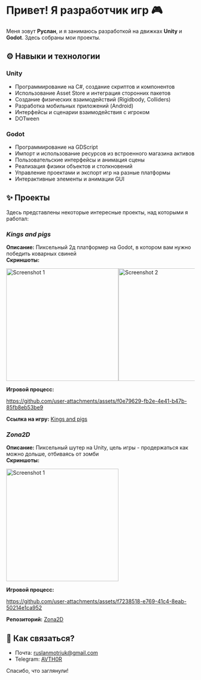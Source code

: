 <!--
**Avt0r/Avt0r** is a ✨ _special_ ✨ repository because its `README.md` (this file) appears on your GitHub profile.

Here are some ideas to get you started:

- 🔭 I’m currently working on ...
- 🌱 I’m currently learning ...
- 👯 I’m looking to collaborate on ...
- 🤔 I’m looking for help with ...
- 💬 Ask me about ...
- 📫 How to reach me: ...
- 😄 Pronouns: ...
- ⚡ Fun fact: ...
-->

# Привет! Я разработчик игр 🎮
Меня зовут **Руслан**, и я занимаюсь разработкой на движках **Unity** и **Godot**. Здесь собраны мои проекты.

## ⚙️ Навыки и технологии
### Unity
- Программирование на C#, создание скриптов и компонентов
- Использование Asset Store и интеграция сторонних пакетов
- Создание физических взаимодействий (Rigidbody, Colliders)
- Разработка мобильных приложений (Android)
- Интерфейсы и сценарии взаимодействия с игроком
- DOTween
  
### Godot
- Программирование на GDScript
- Импорт и использование ресурсов из встроенного магазина активов
- Пользовательские интерфейсы и анимация сцены
- Реализация физики объектов и столкновений
- Управление проектами и экспорт игр на разные платформы
- Интерактивные элементы и анимации GUI

## ✨ Проекты

Здесь представлены некоторые интересные проекты, над которыми я работал:

### *Kings and pigs*
**Описание:** Пиксельный 2д платформер на Godot, в котором вам нужно победить коварных свиней  
**Скриншоты:**
<div style="display: flex; overflow-x: auto;">
  <img src="https://github.com/user-attachments/assets/aa9f92fe-6f16-4506-825f-2a6734ab8798" alt="Screenshot 1" width="300"/>
  <img src="https://github.com/user-attachments/assets/b0bbee78-7d80-4813-8d9f-3e0abc8e0b07" alt="Screenshot 2" width="300"/>
  
</div>

**Игровой процесс:** 

https://github.com/user-attachments/assets/f0e79629-fb2e-4e41-b47b-85fb8eb53be9

**Ссылка на игру:** [Kings and pigs](https://avt0r.github.io/kings-and-pigs-web/)

### *Zona2D*

**Описание:** Пиксельный шутер на Unity, цель игры - продержаться как можно дольше, отбиваясь от зомби    
**Скриншоты:**
<div style="display: flex; overflow-x: auto;">
  <img src="https://github.com/user-attachments/assets/410cdb39-dfb8-468d-aaf7-47fc55e9615b" alt="Screenshot 1" width="300"/>
</div>

**Игровой процесс:**  

https://github.com/user-attachments/assets/f7238518-e769-41c4-8eab-50214e1ca952

**Репозиторий:** [Zona2D](https://github.com/Avt0r/Zona2D)

## 📅 Как связаться?

- Почта: ruslanmotriuk@gmail.com
- Telegram: [AVTH0R](https://t.me/AVTH0R)

Спасибо, что заглянули!
